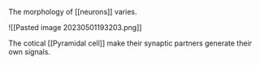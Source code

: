 The morphology of [[neurons]] varies.

![[Pasted image 20230501193203.png]]

The cotical [[Pyramidal cell]] make their synaptic partners generate their own signals.


